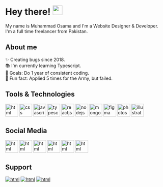 # Hey there! <img src="https://raw.githubusercontent.com/MartinHeinz/MartinHeinz/master/wave.gif" width="30px" height="30px" />

My name is Muhammad Osama and I'm a Website Designer & Developer. I'm a full time freelancer from Pakistan.

## About me

✨ Creating bugs since 2018. <br>
📚 I'm currently learning Typescript. <br>
🎯 Goals: Do 1 year of consistent coding. <br>
🎲 Fun fact: Applied 5 times for the Army, but failed.

## Tools & Technologies

<a href="https://html.com/" target="_blank"><img src="https://res.cloudinary.com/imuhammadosama/image/upload/v1660463089/Github/HTML_ymxtxu.svg" alt="html" width="40" height="40"/></a> <a href="https://css-tricks.com/" target="_blank"><img src="https://res.cloudinary.com/imuhammadosama/image/upload/v1660463089/Github/CSS_vxahds.svg" alt="css" width="40" height="40"/></a> <a href="https://www.javascript.com/" target="_blank"><img src="https://res.cloudinary.com/imuhammadosama/image/upload/v1660463089/Github/JS_qiktlk.svg" alt="javascript" width="40" height="40"/></a> <a href="https://www.typescriptlang.org/" target="_blank"><img src="https://res.cloudinary.com/imuhammadosama/image/upload/v1660463091/Github/TS_dqn7xl.svg" alt="typescript" width="40" height="40"/></a> <img src="https://res.cloudinary.com/imuhammadosama/image/upload/v1660463091/Github/React_kxxp8b.svg" alt="reactjs" width="40" height="40"/> <img src="https://res.cloudinary.com/imuhammadosama/image/upload/v1660463089/Github/Node_wl4vpu.svg" alt="nodejs" width="40" height="40"/> <img src="https://res.cloudinary.com/imuhammadosama/image/upload/v1660463091/Github/Mongo_rxy77k.svg" alt="mongodb" width="40" height="40"/> <img src="https://res.cloudinary.com/imuhammadosama/image/upload/v1660463089/Github/Figma_xx3t9a.svg" alt="figma" width="40" height="40"/> <img src="https://res.cloudinary.com/imuhammadosama/image/upload/v1660463091/Github/Photoshop_ds1xca.svg" alt="photoshop" width="40" height="40"/> <img src="https://res.cloudinary.com/imuhammadosama/image/upload/v1660463089/Github/Illustrator_yrnnze.svg" alt="illustrator" width="40" height="40"/>

## Social Media

<a href="https://twitter.com/imuhammadosama" target="_blank"><img src="https://res.cloudinary.com/dvwpbbisf/image/upload/v1662707154/twitter_w7ui02.svg" alt="html" width="40" height="40"/></a> <a href="https://linkedin.com/in/imuhammadosama" target="_blank"><img src="https://res.cloudinary.com/dvwpbbisf/image/upload/v1662707154/linkedin_ev4oq6.svg" alt="html" width="40" height="40"/></a> <a href="https://instagram.com/imuhammadosama" target="_blank"><img src="https://res.cloudinary.com/dvwpbbisf/image/upload/v1662707154/instagram_slzlnc.svg" alt="html" width="40" height="40"/></a> <a href="https://www.tiktok.com/@imuhammadosama" target="_blank"><img src="https://res.cloudinary.com/dvwpbbisf/image/upload/v1662707154/tiktok_bkgwwk.svg" alt="html" width="40" height="40"/></a> <a href="https://youtube.com/imuhammadosama" target="_blank"><img src="https://res.cloudinary.com/dvwpbbisf/image/upload/v1662707154/youtube_g7bp5m.svg" alt="html" width="40" height="40"/></a> <a href="https://facebook.com/imuhammadosama" target="_blank"><img src="https://res.cloudinary.com/dvwpbbisf/image/upload/v1662707154/facebook_a74kjj.svg" alt="html" width="40" height="40"/></a> 

## Support

<a href="https://buymeacoffee.com/imuhammadosama" target="_blank"><img src="https://res.cloudinary.com/dvwpbbisf/image/upload/v1662707602/buy-me-a-coffee_ynds2p.png" alt="html"/></a> <a href="https://www.paypal.com/paypalme/solverscave" target="_blank"><img src="https://res.cloudinary.com/dvwpbbisf/image/upload/v1662707604/paypal_wjsuov.png" alt="html"/></a> <a href="https://fiverr.com/imuhammadosama" target="_blank"><img src="https://res.cloudinary.com/dvwpbbisf/image/upload/v1662707604/fiverr_fsxxbw.png" alt="html"/></a> 
